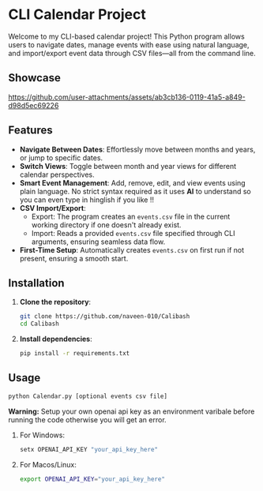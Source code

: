# CLI Calendar Project

Welcome to my CLI-based calendar project! This Python program allows users to navigate dates, manage events with ease using natural language, and import/export event data through CSV files—all from the command line.

## Showcase
https://github.com/user-attachments/assets/ab3cb136-0119-41a5-a849-d98d5ec69226

## Features

- **Navigate Between Dates**: Effortlessly move between months and years, or jump to specific dates.
- **Switch Views**: Toggle between month and year views for different calendar perspectives.
- **Smart Event Management**: Add, remove, edit, and view events using plain language. No strict syntax required as it uses **AI** to understand so you can even type in hinglish if you like !!
- **CSV Import/Export**: 
  - Export: The program creates an `events.csv` file in the current working directory if one doesn't already exist.
  - Import: Reads a provided `events.csv` file specified through CLI arguments, ensuring seamless data flow.
- **First-Time Setup**: Automatically creates `events.csv` on first run if not present, ensuring a smooth start.

## Installation

1. **Clone the repository**:
   ```bash
   git clone https://github.com/naveen-010/Calibash
   cd Calibash
   ```
2. **Install dependencies**:
   ```bash
   pip install -r requirements.txt
   ```

## Usage
```bash
python Calendar.py [optional events csv file]
```

**Warning:**
Setup your own openai api key as an environment varibale before running the code otherwise you will get an error.


1. For Windows:
   ```bash
   setx OPENAI_API_KEY "your_api_key_here"
   ```
2. For Macos/Linux:
   ```bash
   export OPENAI_API_KEY="your_api_key_here"
   ```
